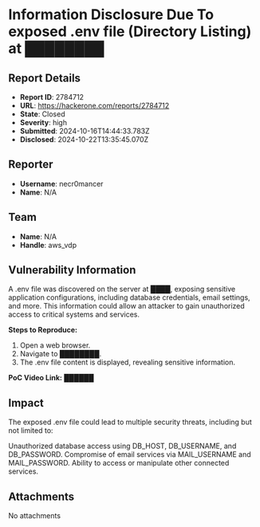 # Information Disclosure Due To exposed .env file (Directory Listing) at ████████

## Report Details
- **Report ID**: 2784712
- **URL**: https://hackerone.com/reports/2784712
- **State**: Closed
- **Severity**: high
- **Submitted**: 2024-10-16T14:44:33.783Z
- **Disclosed**: 2024-10-22T13:35:45.070Z

## Reporter
- **Username**: necr0mancer
- **Name**: N/A

## Team
- **Name**: N/A
- **Handle**: aws_vdp

## Vulnerability Information
A .env file was discovered on the server at ████, exposing sensitive application configurations, including database credentials, email settings, and more. This information could allow an attacker to gain unauthorized access to critical systems and services.

**Steps to Reproduce:**

1. Open a web browser.
2. Navigate to ████████.
3. The .env file content is displayed, revealing sensitive information.

**PoC Video Link:** ██████

## Impact

The exposed .env file could lead to multiple security threats, including but not limited to:

Unauthorized database access using DB_HOST, DB_USERNAME, and DB_PASSWORD.
Compromise of email services via MAIL_USERNAME and MAIL_PASSWORD.
Ability to access or manipulate other connected services.

## Attachments
No attachments
